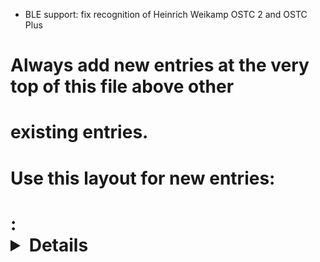 - BLE support: fix recognition of Heinrich Weikamp OSTC 2 and OSTC Plus
# Always add new entries at the very top of this file above other
# existing entries.
# Use this layout for new entries:
# <Area>: <Details about the change> [reference thread / issue]

